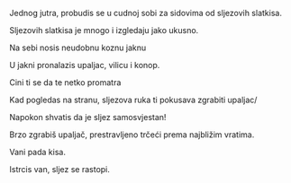 Jednog jutra, probudis se u cudnoj sobi za sidovima od sljezovih slatkisa.

Sljezovih slatkisa je mnogo i izgledaju jako ukusno.

Na sebi nosis neudobnu koznu jaknu

U jakni pronalazis upaljac, vilicu i konop.

Cini ti se da te netko promatra

Kad pogledas na stranu, sljezova ruka ti pokusava zgrabiti upaljac/

Napokon shvatis da je sljez samosvjestan!

Brzo zgrabiš upaljač, prestravljeno trčeći prema najbližim vratima.

Vani pada kisa.

Istrcis van, sljez se rastopi.
